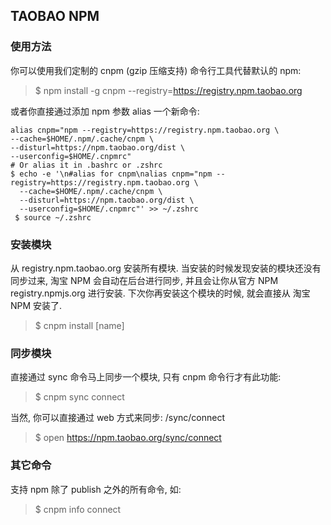 TAOBAO NPM
------
### 使用方法

你可以使用我们定制的 cnpm (gzip 压缩支持) 命令行工具代替默认的 npm:

> $ npm install -g cnpm --registry=https://registry.npm.taobao.org

或者你直接通过添加 npm 参数 alias 一个新命令:
```
alias cnpm="npm --registry=https://registry.npm.taobao.org \
--cache=$HOME/.npm/.cache/cnpm \
--disturl=https://npm.taobao.org/dist \
--userconfig=$HOME/.cnpmrc"
# Or alias it in .bashrc or .zshrc
$ echo -e '\n#alias for cnpm\nalias cnpm="npm --registry=https://registry.npm.taobao.org \
  --cache=$HOME/.npm/.cache/cnpm \
  --disturl=https://npm.taobao.org/dist \
  --userconfig=$HOME/.cnpmrc"' >> ~/.zshrc
 $ source ~/.zshrc
```

### 安装模块

从 registry.npm.taobao.org 安装所有模块. 当安装的时候发现安装的模块还没有同步过来, 淘宝 NPM 会自动在后台进行同步, 并且会让你从官方 NPM registry.npmjs.org 进行安装. 下次你再安装这个模块的时候, 就会直接从 淘宝 NPM 安装了.
> $ cnpm install [name]

### 同步模块

直接通过 sync 命令马上同步一个模块, 只有 cnpm 命令行才有此功能:

> $ cnpm sync connect

当然, 你可以直接通过 web 方式来同步: /sync/connect

> $ open https://npm.taobao.org/sync/connect

### 其它命令

支持 npm 除了 publish 之外的所有命令, 如:

> $ cnpm info connect